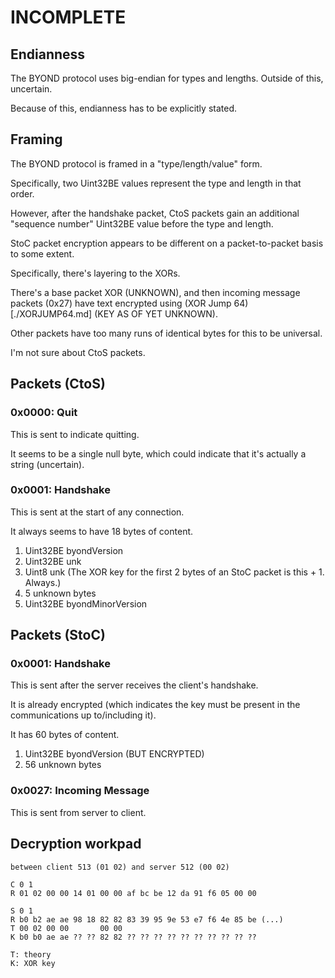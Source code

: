 # INCOMPLETE

## Endianness

The BYOND protocol uses big-endian for types and lengths. Outside of this, uncertain.

Because of this, endianness has to be explicitly stated.

## Framing

The BYOND protocol is framed in a "type/length/value" form.

Specifically, two Uint32BE values represent the type and length in that order.

However, after the handshake packet, CtoS packets gain an additional "sequence number" Uint32BE value before the type and length.

StoC packet encryption appears to be different on a packet-to-packet basis to some extent.

Specifically, there's layering to the XORs.

There's a base packet XOR (UNKNOWN), and then incoming message packets (0x27) have text encrypted using (XOR Jump 64)[./XORJUMP64.md] (KEY AS OF YET UNKNOWN).

Other packets have too many runs of identical bytes for this to be universal.

I'm not sure about CtoS packets.

## Packets (CtoS)

### 0x0000: Quit

This is sent to indicate quitting.

It seems to be a single null byte, which could indicate that it's actually a string (uncertain).

### 0x0001: Handshake

This is sent at the start of any connection.

It always seems to have 18 bytes of content.

1. Uint32BE byondVersion
2. Uint32BE unk
3. Uint8 unk (The XOR key for the first 2 bytes of an StoC packet is this + 1. Always.)
4. 5 unknown bytes
5. Uint32BE byondMinorVersion

## Packets (StoC)

### 0x0001: Handshake

This is sent after the server receives the client's handshake.

It is already encrypted (which indicates the key must be present in the communications up to/including it).

It has 60 bytes of content.

1. Uint32BE byondVersion (BUT ENCRYPTED)
2. 56 unknown bytes

### 0x0027: Incoming Message

This is sent from server to client.

## Decryption workpad

```
between client 513 (01 02) and server 512 (00 02)

C 0 1
R 01 02 00 00 14 01 00 00 af bc be 12 da 91 f6 05 00 00

S 0 1
R b0 b2 ae ae 98 18 82 82 83 39 95 9e 53 e7 f6 4e 85 be (...)
T 00 02 00 00       00 00
K b0 b0 ae ae ?? ?? 82 82 ?? ?? ?? ?? ?? ?? ?? ?? ?? ??

T: theory
K: XOR key
```

